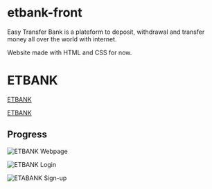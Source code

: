 # etbank-front

Easy Transfer Bank is a plateform to deposit, withdrawal and transfer money all over the world with internet.

Website made with HTML and CSS for now.

# ETBANK

[ETBANK](https://ainamatth.github.io/etbank-front/)

<a href="https://ainamatth.github.io/etbank-front/">ETBANK</a>

## Progress

![ETBANK Webpage](/etbank-front/Images/index.png "ETBANK Webpage")

![ETBANK Login](/etbank-front/Images/login.png "ETBANK Login Page")

![ETABANK Sign-up](/etbank-front/Images/sign-up.png "ETBANK Sign-up")
